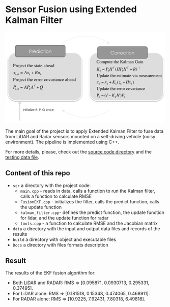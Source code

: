 # Sensor Fusion using Extended Kalman Filter

<img src="EKF_design.png" width="700" alt="Combined Image" />

The main goal of the project is to apply Extended Kalman Filter to fuse data from LiDAR and Radar sensors mounted on a self-driving vehicle (noisy environment). The pipeline is implemented using C++. 

For more details, please, check out the [source code directory](https://github.com/wafarag/EKF-Sensor-Fusion/tree/master/src) and the [testing data file](https://github.com/wafarag/EKF-Sensor-Fusion/blob/master/data/obj_pose-laser-radar-synthetic-input.txt). 

## Content of this repo
- `scr` a directory with the project code:
  - `main.cpp` - reads in data, calls a function to run the Kalman filter, calls a function to calculate RMSE
  - `FusionEKF.cpp` - initializes the filter, calls the predict function, calls the update function
  - `kalman_filter.cpp`- defines the predict function, the update function for lidar, and the update function for radar
  - `tools.cpp` - a function to calculate RMSE and the Jacobian matrix
- `data`  a directory with the input and output data files and records of the results
- `build`  a directory with object and executable files
- `Docs` a directory with files formats description

## Result

The results of the EKF fusion algorithm for:
* Both LiDAR and RADAR: RMS => [0.095871,  0.0930713,  0.295331,  0.37495].
* For LiDAR alone: RMS => [0.181518,  0.15348,  0.474065,  0.468911]. 
* For RADAR alone: RMS => [10.9225, 7.92431, 7.80318, 6.49818].
